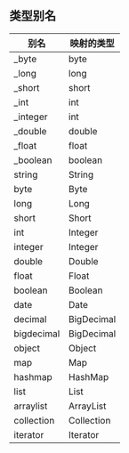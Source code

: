 ## 类型别名 
|  别名   | 映射的类型  |
|  ----  | ----  |
| _byte  | byte |
| _long | 	long| 
| _short | 	short| 
| _int | 	int| 
| _integer | 	int| 
| _double | 	double|
| _float | 	float| 
| _boolean | 	boolean| 
| string | 	String| 
| byte | 	Byte| 
| long | 	Long| 
| short | 	Short| 
| int | 	Integer| 
| integer | 	Integer| 
| double | 	Double| 
| float | 	Float| 
| boolean | 	Boolean| 
| date | 	Date| 
| decimal | 	BigDecimal| 
| bigdecimal | 	BigDecimal| 
| object | 	Object| 
| map | 	Map| 
| hashmap | 	HashMap| 
| list | 	List | 
| arraylist | 	ArrayList | 
| collection | 	Collection | 
| iterator	| Iterator | 
